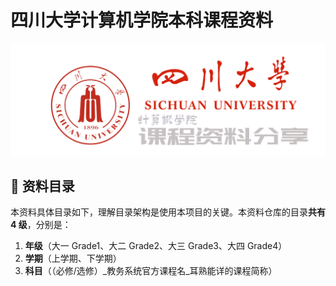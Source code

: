 # 四川大学计算机学院本科课程资料

<img src="./assets/img/Repo-Logo.png" alt="Repo-Logo " style="zoom:50%;" />

## 📝 资料目录

本资料具体目录如下，理解目录架构是使用本项目的关键。本资料仓库的目录**共有 4 级**，分别是：

1. **年级**（大一 Grade1、大二 Grade2、大三 Grade3、大四 Grade4）
2. **学期**（上学期、下学期）
3. **科目**（（必修/选修）\_教务系统官方课程名\_耳熟能详的课程简称）
